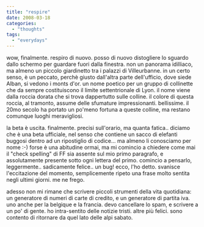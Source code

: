 ```yaml
---
title: "respire"
date: 2008-03-18
categories: 
  - "thoughts"
tags: 
  - "everydays"
---
```


wow, finalmente. respiro di nuovo. posso di nuovo distogliere lo sguardo dallo schermo per guardare fuori dalla finestra. non un panorama idilliaco, ma almeno un piccolo giardinetto tra i palazzi di Villeurbanne. in un certo senso, è un peccato, perchè giusto dall'altra parte dell'ufficio, dove siede Alban, si vedono i monts d'or. un nome poetico per un gruppo di collinette che da sempre costituiscono il limite settentrionale di Lyon. il nome viene dalla roccia dorata che si trova dappertutto sulle colline. il colore di questa roccia, al tramonto, assume delle sfumature impressionanti. bellissime. il 20mo secolo ha portato un po'meno fortuna a queste colline, ma restano comunque luoghi meravigliosi.

la beta è uscita. finalmente. precisi sull'orario, ma quanta fatica.. diciamo che è una beta ufficiale, nel senso che contiene un sacco di elefanti buggosi dentro ad un ripostiglio di codice... ma almeno li conosciamo per nome :-) forse è una abitudine ormai, ma mi comincio a chiedere come mai il "check spelling" di FF sia assente sul mio primo paragrafo, e assolutamente presente sotto ogni lettera del primo. comincio a pensarlo, leggermente.. sadicamente felice.. un bug! ecco, l'ho detto. svanisce l'eccitazione del momento, semplicemente ripeto una frase molto sentita negli ultimi giorni. me ne frego.

adesso non mi rimane che scrivere piccoli strumenti della vita quotidiana: un generatore di numeri di carte di credito, e un generatore di partita iva. uno anche per la belgique e la francia. devo cancellare lo spam, e scrivere a un po' di gente. ho intra-sentito delle notizie tristi. altre più felici. sono contento di ritornare da quel lato delle alpi sabato.
